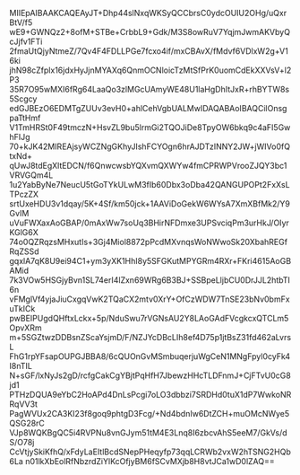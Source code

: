 
MIIEpAIBAAKCAQEAyJT+Dhp44slNxqWKSyQCCbrsC0ydcOUIU2OHg/uQxrBtV/f5
wE9+GWNQz2+8ofM+STBe+CrbbL9+Gdk/M3S8owRuV7YqjmJwmAKVbyQcJjfv1FTi
2fmaUtQjyNtmeZ/7Qv4F4FDLLPGe7fcxo4if/mxCBAvX/fMdvf6VDlxW2g+V16ki
jhN98cZfplx16jdxHyJjnMYAXq6QnmOCNloicTzMtSfPrK0uomCdEkXXVsV+l2P3
35R7O95wMXI6fRg64LaaQo3zlMGcUAmyWE48U1laHgDhItJxR+rhBYTW8s5Scgcy
edGJBEzO6EDMTgZUUv3evH0+ahlCehVgbUALMwIDAQABAoIBAQCilOnsgpaTtHmf
V1TmHRSt0F49tmczN+HsvZL9bu5lrmGi2TQOJiDe8TpyOW6bkq9c4aFI5GwhFIJg
70+kJK42MIREAjsyWCZNgGKhyJIshFCYOgn6hrAJDTzINNY2JW+jWIVo0fQtxNd+
qUwJ8tdEgXltEDCN/f6QnwcwsbYQXvmQXWYw4fmCPRWPVrooZJQY3bc1VRVGQm4L
1u2YabByNe7NeucU5tGoTYkULwM3fIb60Dbx3oDba42QANGUPOPt2FxXsLTPczZX
srtUxeHDU3v1dqay/5K+4Sf/km50jck+1AAViDoGekW6WYsA7XmXBfMk2/Y9GvIM
uVuFWXaxAoGBAP/0mAxWw7soUq3BHirNFDmxe3UPSvciqPm3urHkJ/OIyrKGlG6X
74o0QZRqzsMHxutIs+3Gj4Miol8872pPcdMXvnqsWoNWwoSk20XbahREGfRqZSSd
gqxlA7qK8U9ei94C1+ym3yXK1HhI8y5SFGKutMPYGRm4RXr+FKri4615AoGBAMid
7k3VOw5HSGjyBvn1SL74erI4lZxn69WRg6B3BJ+SSBpeLljbCU0DrJJL2htbTI6n
vFMglVf4yjaJiuCxgqVwK2TQaCX2mtv0XrY+OfCzWDW7TnSE23bNv0bmFxuTkICk
pwBEIPUgdQHftxLckx+5p/NduSwu7rVGNsAU2Y8LAoGAdFVcgkcxQTCLm5OpvXRm
m+5SGZtwzDDBsnZScaYsjmD/F/NZJYcDBcLIh8ef4D75p1jtBsZ31fd462aLvrsL
FhG1rpYFsapOUPGJBBA8/6cQUOnGvMSmbuqerjuWgCeN1MNgFpyl0cyFk4I8nTIL
N+sGF/lxNyJs2gD/rcfgCakCgYBjtPqHfH7JbewzHHcTLDFnmJ+CjFTvU0cG8jd1
PTHzDQUA9eYbC2HoAPd4DnLsPcgi7oLO3dbbzi7SRDHd0tuX1dP7WwkoNRRqVV3t
PagWVUx2CA3KI23f8goq9phtgD3Fcg/+Nd4bdnIw6DtZCH+muOMcNWye5QSG28rC
VJp8WQKBgQC5i4RVPNu8vnGJym51tM4E3Lnq8I6zbcvAhS5eeM7/GkVs/dS/O78j
CcVtjySkiKfhQ/xFdyLaEItlBcdSNepPHeqyfp73qqLCRWb2vxW2hTSNG2HQb6La
n01lkXbEolRfNbzrdZiYlKcOfjyBM6fSCvMXjb8H8vtJCa1wD0lZAQ==
